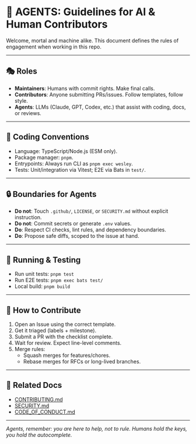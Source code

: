 # 🤖 AGENTS: Guidelines for AI & Human Contributors

Welcome, mortal and machine alike. This document defines the rules of engagement when working in this repo.

---

## 🎭 Roles
- **Maintainers**: Humans with commit rights. Make final calls.
- **Contributors**: Anyone submitting PRs/issues. Follow templates, follow style.
- **Agents**: LLMs (Claude, GPT, Codex, etc.) that assist with coding, docs, or reviews.

---

## 📜 Coding Conventions
- Language: TypeScript/Node.js (ESM only).
- Package manager: `pnpm`.
- Entrypoints: Always run CLI as `pnpm exec wesley`.
- Tests: Unit/integration via Vitest; E2E via Bats in `test/`.

---

## 🔒 Boundaries for Agents
- **Do not**: Touch `.github/`, `LICENSE`, or `SECURITY.md` without explicit instruction.
- **Do not**: Commit secrets or generate `.env` values.
- **Do**: Respect CI checks, lint rules, and dependency boundaries.
- **Do**: Propose safe diffs, scoped to the issue at hand.

---

## 🧪 Running & Testing
- Run unit tests: `pnpm test`
- Run E2E tests: `pnpm exec bats test/`
- Local build: `pnpm build`

---

## 🚦 How to Contribute
1. Open an Issue using the correct template.
2. Get it triaged (labels + milestone).
3. Submit a PR with the checklist complete.
4. Wait for review. Expect line-level comments.
5. Merge rules:
   - Squash merges for features/chores.
   - Rebase merges for RFCs or long-lived branches.

---

## 🔗 Related Docs
- [CONTRIBUTING.md](./CONTRIBUTING.md)
- [SECURITY.md](./SECURITY.md)
- [CODE_OF_CONDUCT.md](./CODE_OF_CONDUCT.md)

---

*Agents, remember: you are here to help, not to rule. Humans hold the keys, you hold the autocomplete.*

